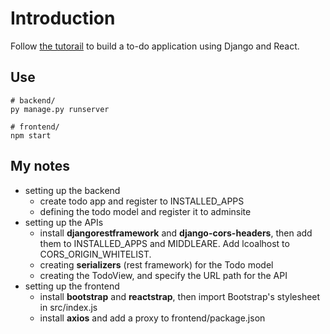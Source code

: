 # Introduction

Follow [the tutorail](https://www.digitalocean.com/community/tutorials/build-a-to-do-application-using-django-and-react) to build a to-do application using Django and React.

## Use

```shell
# backend/
py manage.py runserver

# frontend/
npm start
```

## My notes

- setting up the backend
  - create todo app and register to INSTALLED_APPS
  - defining the todo model and register it to adminsite
- setting up the APIs
  - install **djangorestframework** and **django-cors-headers**, then add them to INSTALLED_APPS and MIDDLEARE. Add lcoalhost to CORS_ORIGIN_WHITELIST.
  - creating **serializers** (rest framework) for the Todo model
  - creating the TodoView, and specify the URL path for the API
- setting up the frontend
  - install **bootstrap** and **reactstrap**, then import Bootstrap's stylesheet in src/index.js
  - install **axios** and add a proxy to frontend/package.json
